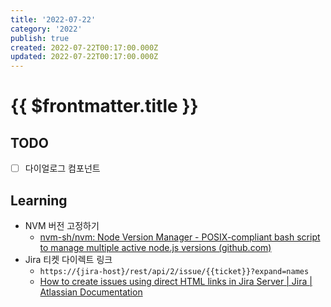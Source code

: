 ```yaml
---
title: '2022-07-22'
category: '2022'
publish: true
created: 2022-07-22T00:17:00.000Z
updated: 2022-07-22T00:17:00.000Z
---
```


# {{ $frontmatter.title }}

## TODO

- [ ] 다이얼로그 컴포넌트

## Learning

- NVM 버전 고정하기
  - [nvm-sh/nvm: Node Version Manager - POSIX-compliant bash script to manage multiple active node.js versions (github.com)](https://github.com/nvm-sh/nvm#nvmrc)
- Jira 티켓 다이렉트 링크
  - `https://{jira-host}/rest/api/2/issue/{{ticket}}?expand=names`
  - [How to create issues using direct HTML links in Jira Server | Jira | Atlassian Documentation](https://confluence.atlassian.com/jirakb/how-to-create-issues-using-direct-html-links-in-jira-server-159474.html)
